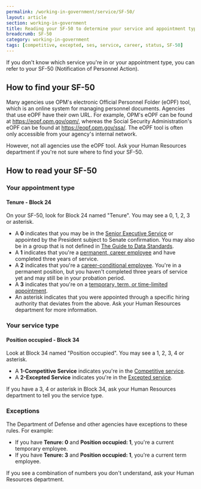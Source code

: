 ```yaml
---
permalink: /working-in-government/service/SF-50/
layout: article
section: working-in-government
title: Reading your SF-50 to determine your service and appointment type
breadcrumb: SF-50
category: working-in-government
tags: [competitive, excepted, ses, service, career, status, SF-50]
---
```


If you don't know which service you're in or your appointment type, you can refer to your SF-50 (Notification of Personnel Action).

## How to find your SF-50

Many agencies use OPM's electronic Official Personnel Folder (eOPF) tool, which is an online system for managing personnel documents. Agencies that use eOPF have their own URL. For example, OPM's eOPF can be found at <a href="https://eopf.opm.gov/opm/">https://eopf.opm.gov/opm/</a>, whereas the Social Security Administration's eOPF can be found at <a href="https://eopf.opm.gov/ssa/">https://eopf.opm.gov/ssa/</a>. The eOPF tool is often only accessible from your agency's internal network.

However, not all agencies use the eOPF tool. Ask your Human Resources department if you're not sure where to find your SF-50.


## How to read your SF-50

### Your appointment type

#### Tenure - Block 24

On your SF-50, look for Block 24 named "Tenure". You may see a 0, 1, 2, 3 or asterisk.

* A **0** indicates that you may be in the [Senior Executive Service](../../service#senior-executive-service) or appointed by the President subject to Senate confirmation. You may also be in a group that is not defined in [The Guide to Data Standards](http://www.opm.gov/feddata/guidance.asp).
* A **1** indicates that you're a [permanent, career employee](../../appointments#career-appointment) and have completed three years of service.
* A **2** indicates that you're a [career-conditional employee](../../appointments#career-conditional-appointment). You're in a permanent position, but you haven't completed three years of service yet and may still be in your probation period.
* A **3** indicates that you're on a [temporary, term, or time-limited appointment](../../appointments#temporary-appointments).
* An asterisk indicates that you were appointed through a specific hiring authority that deviates from the above. Ask your Human Resources department for more information.

### Your service type

#### Position occupied - Block 34

Look at Block 34 named "Position occupied". You may see a 1, 2, 3, 4 or asterisk.

* A **1-Competitive Service** indicates you're in the [Competitive service](../../service#competitive-service).
* A **2-Excepted Service** indicates you're in the [Excepted service](../../service#excepted-service).

If you have a 3, 4 or asterisk in Block 34, ask your Human Resources department to tell you the service type.

### Exceptions
The Department of Defense and other agencies have exceptions to these rules. For example:

* If you have **Tenure: 0** and **Position occupied: 1**, you're a current temporary employee.
* If you have **Tenure: 3** and **Position occupied: 1**, you're a current term employee.

If you see a combination of numbers you don't understand, ask your Human Resources department.
